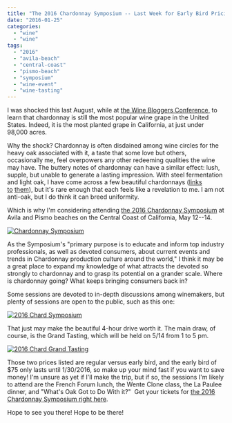 ```yaml
---
title: "The 2016 Chardonnay Symposium -- Last Week for Early Bird Pricing!"
date: "2016-01-25"
categories: 
  - "wine"
  - "wine"
tags: 
  - "2016"
  - "avila-beach"
  - "central-coast"
  - "pismo-beach"
  - "symposium"
  - "wine-event"
  - "wine-tasting"
---
```


I was shocked this last August, while at [the Wine Bloggers Conference,](http://thegourmez.com/category/beer-wine-sake-review/wine-bloggers-conference-2015/) to learn that chardonnay is still the most popular wine grape in the United States. Indeed, it is the most planted grape in California, at just under 98,000 acres.

Why the shock? Chardonnay is often disdained among wine circles for the heavy oak associated with it, a taste that some love but others, occasionally me, feel overpowers any other redeeming qualities the wine may have. The buttery notes of chardonnay can have a similar effect: lush, supple, but unable to generate a lasting impression. With steel fermentation and light oak, I have come across a few beautiful chardonnays ([links](http://thegourmez.com/tag/chalone-vineyard-2004-chardonnay/) [to](http://thegourmez.com/2014/07/18/wbc-14-best-wines/) [them](http://thegourmez.com/2009/04/19/wine-review-two-vines-chardonnay-2005/)), but it's rare enough that each feels like a revelation to me. I am not anti-oak, but I do think it can breed uniformity.

Which is why I'm considering attending [the 2016 Chardonnay Symposium](http://thechardonnaysymposium.com/) at Avila and Pismo beaches on the Central Coast of California, May 12--14.

[![Chardonnay Symposium](http://s3.amazonaws.com/thegourmez-wpmedia/2016/01/Chardonnay-Symposium.png)](http://s3.amazonaws.com/thegourmez-wpmedia/2016/01/Chardonnay-Symposium.png)

As the Symposium's "primary purpose is to educate and inform top industry professionals, as well as devoted consumers, about current events and trends in Chardonnay production culture around the world," I think it may be a great place to expand my knowledge of what attracts the devoted so strongly to chardonnay and to grasp its potential on a grander scale. Where is chardonnay going? What keeps bringing consumers back in?

Some sessions are devoted to in-depth discussions among winemakers, but plenty of sessions are open to the public, such as this one:

[![2016 Chard Symposium](http://s3.amazonaws.com/thegourmez-wpmedia/2016/01/2016-Chard-Symposium-1024x542.jpg)](http://s3.amazonaws.com/thegourmez-wpmedia/2016/01/2016-Chard-Symposium.jpg)

That just may make the beautiful 4-hour drive worth it. The main draw, of course, is the Grand Tasting, which will be held on 5/14 from 1 to 5 pm.

[![2016 Chard Grand Tasting](http://s3.amazonaws.com/thegourmez-wpmedia/2016/01/2016-Chard-Grand-Tasting-1024x698.jpg)](http://s3.amazonaws.com/thegourmez-wpmedia/2016/01/2016-Chard-Grand-Tasting.jpg)

Those two prices listed are regular versus early bird, and the early bird of $75 only lasts until 1/30/2016, so make up your mind fast if you want to save money! I'm unsure as yet if I'll make the trip, but if so, the sessions I'm likely to attend are the French Forum lunch, the Wente Clone class, the La Paulee dinner, and "What's Oak Got to Do With it?"  Get your tickets for [the 2016 Chardonnay Symposium right here](https://www.eventbrite.com/e/2016-international-chardonnay-symposium-tickets-19518700960).

Hope to see you there! Hope to be there!
